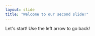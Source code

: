 ```yaml
---
layout: slide
title: "Welcome to our second slide!"
---
```

Let's start!
Use the left arrow to go back!
